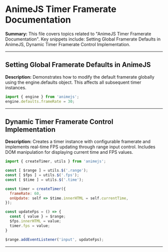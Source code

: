 # AnimeJS Timer Framerate Documentation

**Summary:** This file covers topics related to "AnimeJS Timer Framerate Documentation". Key snippets include: Setting Global Framerate Defaults in AnimeJS, Dynamic Timer Framerate Control Implementation.

---

## Setting Global Framerate Defaults in AnimeJS

**Description:** Demonstrates how to modify the default framerate globally using the engine.defaults object. This affects all subsequent timer instances.

```javascript
import { engine } from 'animejs';
engine.defaults.frameRate = 30;
```

---

## Dynamic Timer Framerate Control Implementation

**Description:** Creates a timer instance with configurable framerate and implements real-time FPS updating through range input control. Includes DOM manipulation for displaying current time and FPS values.

```javascript
import { createTimer, utils } from 'animejs';

const [ $range ] = utils.$('.range');
const [ $fps ] = utils.$('.fps');
const [ $time ] = utils.$('.time');

const timer = createTimer({
  frameRate: 60,
  onUpdate: self => $time.innerHTML = self.currentTime,
});

const updateFps = () => {
  const { value } = $range;
  $fps.innerHTML = value;
  timer.fps = value;
}

$range.addEventListener('input', updateFps);
```

---